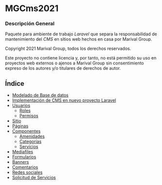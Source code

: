 # MGCms2021


### Descripción General
Paquete para ambiente de trabajo *Laravel* que separa la responsabilidad de mantenimiento del *CMS* en sitios web hechos en casa por Marival Group.

Copyright 2021 Marival Group, todos los derechos reservados.

Este proyecto no contiene licencia y, por tanto, no está permitido su uso en proyectos web externos o ajenos a Marival Group sin consentimiento expreso de los autores y/o titulares de derechos de autor.


## Índice

- [Modelado de Base de datos](base-de-datos)
- [Implementación de CMS en nuevo proyecto Laravel](implementacion)  
- [Usuarios](usuarios)
  - [Roles](usuarios-roles)
  - [Permisos](usuarios-permisos)
- [Sitio](sitio)
- [Páginas](paginas)
- [Componentes](componentes)
  - [Amenidades](amenidades)
  - [Categorías](categorias)
  - [Servicios](servicios)
- [Mediafiles](mediafiles)
- [Formularios](formularios)
- [Banners](banners)
- [Comentarios](comentarios)
- [Redes sociales](redes-sociales)
- [Solicitud de Servicios](solicitud-de-servicios)






<!-- ![Login][login]

<img src="images/login.png" width="800px" align="center">


[login]: images/login.png "Login" -->
